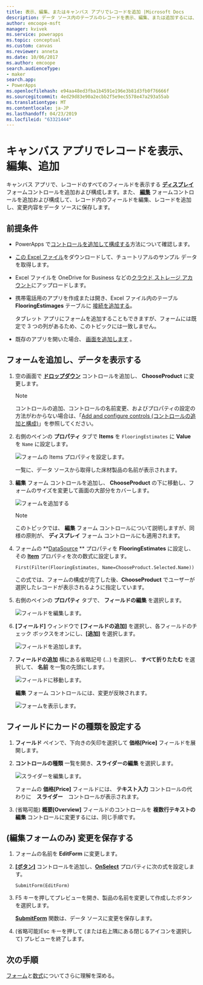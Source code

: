 ```yaml
---
title: 表示、編集、またはキャンバス アプリでレコードを追加 |Microsoft Docs
description: データ ソース内のテーブルのレコードを表示、編集、または追加するには、キャンバス アプリ フォームを使用します。
author: emcoope-msft
manager: kvivek
ms.service: powerapps
ms.topic: conceptual
ms.custom: canvas
ms.reviewer: anneta
ms.date: 10/06/2017
ms.author: emcoope
search.audienceType:
- maker
search.app:
- PowerApps
ms.openlocfilehash: e94aa48ed3fba1b4591e196e3b81d3fb0f76666f
ms.sourcegitcommit: 4ed29d83e90a2ecbb2f5e9ec5578e47a293a55ab
ms.translationtype: MT
ms.contentlocale: ja-JP
ms.lasthandoff: 04/23/2019
ms.locfileid: "63321444"
---
```

# <a name="show-edit-or-add-a-record-in-a-canvas-app"></a>キャンバス アプリでレコードを表示、編集、追加

キャンバス アプリで、レコードのすべてのフィールドを表示する **[ディスプレイ](controls/control-form-detail.md)** フォームコントロールを追加および構成します。また、 **[編集](controls/control-form-detail.md)** フォームコントロールを追加および構成して、レコード内のフィールドを編集、レコードを追加し、変更内容をデータ ソースに保存します。

## <a name="prerequisites"></a>前提条件

- PowerApps で[コントロールを追加して構成する](add-configure-controls.md)方法について確認します。
- [この Excel ファイル](https://az787822.vo.msecnd.net/documentation/get-started-from-data/FlooringEstimates.xlsx)をダウンロードして、チュートリアルのサンプル データを取得します。
- Excel ファイルを OneDrive for Business などの[クラウド ストレージ アカウント](connections/cloud-storage-blob-connections.md)にアップロードします。
- 携帯電話用のアプリを作成または開き、Excel ファイル内のテーブル **FlooringEstimages** テーブルに [接続を追加する](add-data-connection.md)。

    タブレット アプリにフォームを追加することもできますが、フォームには既定で 3 つの列があるため、このトピックには一致しません。

- 既存のアプリを開いた場合、 [画面を追加します](add-screen-context-variables.md) 。

## <a name="add-a-form-and-show-data"></a>フォームを追加し、データを表示する
1. 空の画面で **[ドロップダウン](controls/control-drop-down.md)** コントロールを追加し、 **ChooseProduct** に変更します。

    > [!NOTE]
   > コントロールの追加、コントロールの名前変更、およびプロパティの設定の方法がわからない場合は、「[Add and configure controls (コントロールの追加と構成)](add-configure-controls.md)」を参照してください。

1. 右側のペインの **プロパティ** タブで **Items** を `FlooringEstimates` に **Value** を `Name` に設定します。

    ![フォームの Items プロパティを設定します。](./media/add-form/items-property.png)

    一覧に、データ ソースから取得した床材製品の名前が表示されます。

1. **編集** フォーム コントロールを追加し、 **ChooseProduct** の下に移動し、フォームのサイズを変更して画面の大部分をカバーします。

    ![フォームを追加する](./media/add-form/add-a-form.png)

    > [!NOTE]
   > このトピックでは、 **編集** フォーム コントロールについて説明しますが、同様の原則が、 **ディスプレイ** フォーム コントロールにも適用されます。

1. フォームの **[DataSource](controls/control-form-detail.md) ** プロパティを **FlooringEstimates** に設定し、その **[Item](controls/control-form-detail.md)** プロパティを次の数式に設定します。

    `First(Filter(FlooringEstimates, Name=ChooseProduct.Selected.Name))`

   この式では、フォームの構成が完了した後、**ChooseProduct** でユーザーが選択したレコードが表示されるように指定しています。

1. 右側のペインの **プロパティ** タブで、 **フィールドの編集** を選択します。

    ![フィールドを編集します。](./media/add-form/edit-fields.png)

1. **[フィールド]** ウィンドウで **[フィールドの追加]** を選択し、各フィールドのチェック ボックスをオンにし、**[追加]** を選択します。

    ![フィールドを追加します。](./media/add-form/add-fields.png)

1. **フィールドの追加** 横にある省略記号 (...) を選択し、 **すべて折りたたむ** を選択して、 **名前** を一覧の先頭にします。

    ![フィールドに移動します。](./media/add-form/move-field.png)

    **編集** フォーム コントロールには、変更が反映されます。

    ![フォームを表示します。](./media/add-form/show-form1.png)

## <a name="set-the-card-type-for-a-field"></a>フィールドにカードの種類を設定する
1. **フィールド** ペインで、下向きの矢印を選択して **価格[Price]** フィールドを展開します。

1. **コントロールの種類** 一覧を開き、**スライダーの編集** を選択します。

    ![スライダーを編集します。](./media/add-form/edit-slider.png)

    フォームの **価格[Price]** フィールドには、 **テキスト入力** コントロールの代わりに　**スライダー**　コントロールが表示されます。

1. (省略可能) **概要[Overview]** フィールドのコントロールを **複数行テキストの編集** コントロールに変更するには、同じ手順です。

## <a name="edit-form-only-save-changes"></a>(編集フォームのみ) 変更を保存する

1. フォームの名前を **EditForm** に変更します。

1. **[[ボタン]](controls/control-button.md)** コントロールを追加し、**[OnSelect](controls/properties-core.md)** プロパティに次の式を設定します。

   `SubmitForm(EditForm)`

1. F5 キーを押してプレビューを開き、製品の名前を変更して作成したボタンを選択します。

    **[SubmitForm](functions/function-form.md)** 関数は、データ ソースに変更を保存します。

1. (省略可能)Esc キーを押して (または右上隅にある閉じるアイコンを選択して) プレビューを終了します。

## <a name="next-steps"></a>次の手順
[フォーム](working-with-forms.md)と[数式](working-with-formulas.md)についてさらに理解を深める。
